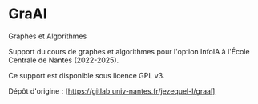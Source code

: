 # GraAl
Graphes et Algorithmes

Support du cours de graphes et algorithmes pour l'option InfoIA à l'École Centrale de Nantes (2022-2025).

Ce support est disponible sous licence GPL v3.

Dépôt d'origine : [https://gitlab.univ-nantes.fr/jezequel-l/graal]

